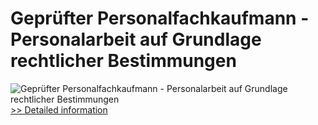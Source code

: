 # Geprüfter Personalfachkaufmann - Personalarbeit auf Grundlage rechtlicher Bestimmungen
![Geprüfter Personalfachkaufmann - Personalarbeit auf Grundlage rechtlicher Bestimmungen](https://mycommerce.akamaized.net/api/pimages/P300452396/BIG/300452396.JPG)
[>> Detailed information](https://secure.shareit.com/shareit/product.html?productid=300452396&affiliateid=200057808)